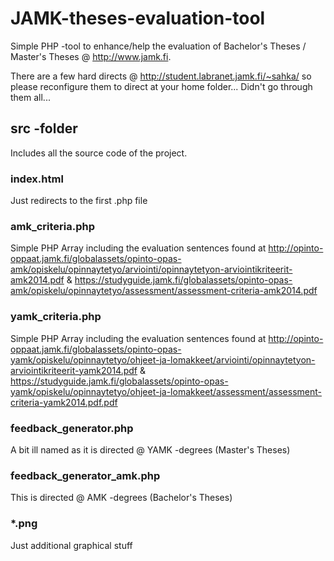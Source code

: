 # JAMK-theses-evaluation-tool
Simple PHP -tool to enhance/help the evaluation of Bachelor's Theses / Master's Theses @ http://www.jamk.fi.

There are a few hard directs @ http://student.labranet.jamk.fi/~sahka/ so please reconfigure them to direct at your home folder... Didn't go through them all...

## src -folder

Includes all the source code of the project.

### index.html

Just redirects to the first .php file

### amk_criteria.php

Simple PHP Array including the evaluation sentences found at
http://opinto-oppaat.jamk.fi/globalassets/opinto-opas-amk/opiskelu/opinnaytetyo/arviointi/opinnaytetyon-arviointikriteerit-amk2014.pdf
&
https://studyguide.jamk.fi/globalassets/opinto-opas-amk/opiskelu/opinnaytetyo/assessment/assessment-criteria-amk2014.pdf

### yamk_criteria.php

Simple PHP Array including the evaluation sentences found at 
http://opinto-oppaat.jamk.fi/globalassets/opinto-opas-yamk/opiskelu/opinnaytetyo/ohjeet-ja-lomakkeet/arviointi/opinnaytetyon-arviointikriteerit-yamk2014.pdf
&
https://studyguide.jamk.fi/globalassets/opinto-opas-yamk/opiskelu/opinnaytetyo/ohjeet-ja-lomakkeet/assessment/assessment-criteria-yamk2014.pdf.pdf

### feedback_generator.php

A bit ill named as it is directed @ YAMK -degrees (Master's Theses)

### feedback_generator_amk.php

This is directed @ AMK -degrees (Bachelor's Theses)


### *.png

Just additional graphical stuff
